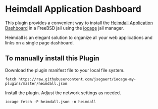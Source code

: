 # Heimdall Application Dashboard
This plugin provides a convenient way to install the [Heimdall Application Dashboard](https://github.com/linuxserver/Heimdall/blob/master/readme.md) in a FreeBSD jail using the [iocage](https://github.com/iocage/iocage) jail manager.

Heimdall is an elegant solution to organize all your web applications and links on a single page dashboard.

## To manually install this Plugin
Download the plugin manifest file to your local file system.
```
fetch https://raw.githubusercontent.com/jsegaert/iocage-my-plugins/master/heimdall.json 
```
Install the plugin.  Adjust the network settings as needed.
```
iocage fetch -P heimdall.json -n heimdall
```

